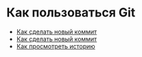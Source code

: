 # Как пользоваться Git
- [Как сделать новый коммит](./commit_help.md)
- [Как сделать новый коммит](./commit_help.md)
- [Как просмотреть историю](./log_help.md)
